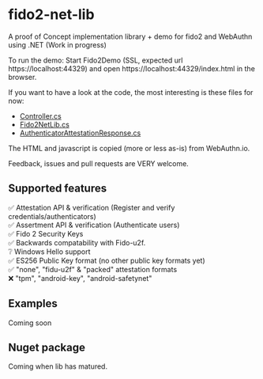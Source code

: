 # fido2-net-lib
A proof of Concept implementation library + demo for fido2 and WebAuthn using .NET (Work in progress)

To run the demo: Start Fido2Demo (SSL, expected url https://localhost:44329) and open https://localhost:44329/index.html in the browser.

If you want to have a look at the code, the most interesting is these files for now:

* [Controller.cs](https://github.com/abergs/fido2-net-lib/blob/master/Fido2Demo/Controller.cs)
* [Fido2NetLib.cs](https://github.com/abergs/fido2-net-lib/blob/master/fido2-net-lib/Fido2NetLib.cs)
* [AuthenticatorAttestationResponse.cs](https://github.com/abergs/fido2-net-lib/blob/master/fido2-net-lib/AuthenticatorAttestationResponse.cs)

The HTML and javascript is copied (more or less as-is) from WebAuthn.io.

Feedback, issues and pull requests are VERY welcome.


## Supported features

✅ Attestation API & verification (Register and verify credentials/authenticators)  
✅ Assertment API & verification (Authenticate users)  
✅ Fido 2 Security Keys  
✅ Backwards compatability with Fido-u2f.  
❔ Windows Hello support  
✅ ES256 Public Key format (no other public key formats yet)  
✅ "none", "fidu-u2f" & "packed" attestation formats  
❌ "tpm", "android-key", "android-safetynet"  

## Examples

Coming soon

## Nuget package

Coming when lib has matured.
